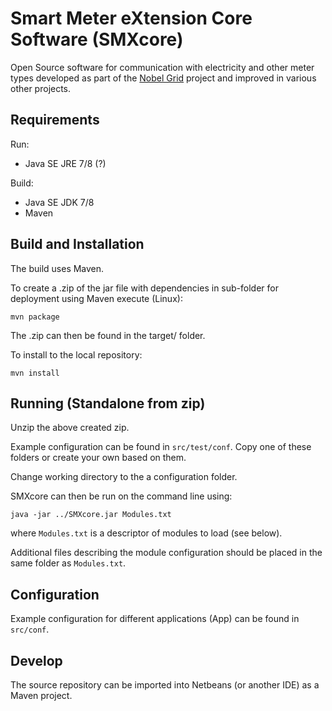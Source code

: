 # Smart Meter eXtension Core Software (SMXcore)
Open Source software for communication with electricity and other meter
types developed as part of the [Nobel Grid](http://nobelgrid.eu/) project
and improved in various other projects.

## Requirements

Run:
* Java SE JRE 7/8 (?)

Build:
* Java SE JDK 7/8
* Maven

## Build and Installation
The build uses Maven.

To create a .zip of the jar file with dependencies in sub-folder for
deployment using Maven execute (Linux):

`mvn package`

The .zip can then be found in the target/ folder.

To install to the local repository:

`mvn install`

## Running (Standalone from zip)

Unzip the above created zip.

Example configuration can be found in `src/test/conf`. Copy one of
these folders or create your own based on them.

Change working directory to the a configuration folder.

SMXcore can then be run on the command line using:

`java -jar ../SMXcore.jar Modules.txt`

where `Modules.txt` is a descriptor of modules to load (see below).

Additional files describing the module configuration should be placed in
the same folder as `Modules.txt`.

## Configuration

Example configuration for different applications (App) can be found in `src/conf`.

## Develop

The source repository can be imported into Netbeans (or another IDE) as a Maven project.
